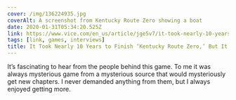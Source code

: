 ```yaml
---
cover: /img/136224935.jpg
coverAlt: A screenshot from Kentucky Route Zero showing a boat
date: 2020-01-31T05:34:20.525Z
link: https://www.vice.com/en_us/article/jge5v7/it-took-nearly-10-years-to-finish-kentucky-route-zero-but-its-done
tags: [link, games, interviews]
title: It Took Nearly 10 Years to Finish ‘Kentucky Route Zero,’ But It’s Done
---
```


It’s fascinating to hear from the people behind this game. To me it was always mysterious game from a mysterious source that would mysteriously get new chapters. I never demanded anything from them, but I always enjoyed getting more.
